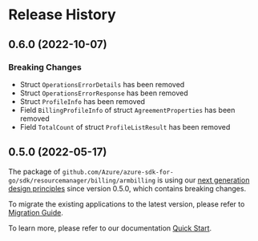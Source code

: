 # Release History

## 0.6.0 (2022-10-07)
### Breaking Changes

- Struct `OperationsErrorDetails` has been removed
- Struct `OperationsErrorResponse` has been removed
- Struct `ProfileInfo` has been removed
- Field `BillingProfileInfo` of struct `AgreementProperties` has been removed
- Field `TotalCount` of struct `ProfileListResult` has been removed


## 0.5.0 (2022-05-17)

The package of `github.com/Azure/azure-sdk-for-go/sdk/resourcemanager/billing/armbilling` is using our [next generation design principles](https://azure.github.io/azure-sdk/general_introduction.html) since version 0.5.0, which contains breaking changes.

To migrate the existing applications to the latest version, please refer to [Migration Guide](https://aka.ms/azsdk/go/mgmt/migration).

To learn more, please refer to our documentation [Quick Start](https://aka.ms/azsdk/go/mgmt).